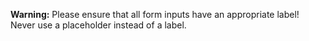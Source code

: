 <section>
  <p class="alert-warning"><strong>Warning:</strong> Please ensure that all form inputs have an appropriate label! Never use a placeholder instead of a label.</p>
</section>
